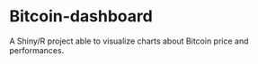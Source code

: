 # Bitcoin-dashboard
A Shiny/R project able to visualize charts about Bitcoin price and performances.

